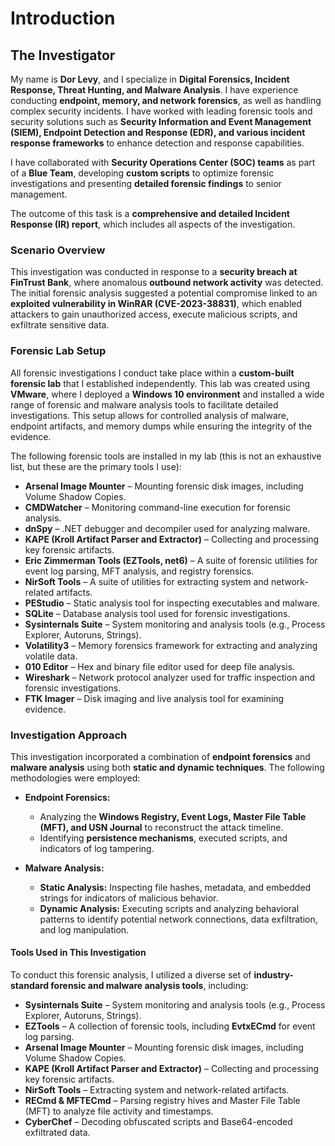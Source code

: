 # **Introduction**

## **The Investigator**

My name is **Dor Levy**, and I specialize in **Digital Forensics, Incident Response, Threat Hunting, and Malware Analysis**. I have experience conducting **endpoint, memory, and network forensics**, as well as handling complex security incidents. I have worked with leading forensic tools and security solutions such as **Security Information and Event Management (SIEM), Endpoint Detection and Response (EDR), and various incident response frameworks** to enhance detection and response capabilities.

I have collaborated with **Security Operations Center (SOC) teams** as part of a **Blue Team**, developing **custom scripts** to optimize forensic investigations and presenting **detailed forensic findings** to senior management.

The outcome of this task is a **comprehensive and detailed Incident Response (IR) report**, which includes all aspects of the investigation.
### **Scenario Overview**

This investigation was conducted in response to a **security breach at FinTrust Bank**, where anomalous **outbound network activity** was detected. The initial forensic analysis suggested a potential compromise linked to an **exploited vulnerability in WinRAR (CVE-2023-38831)**, which enabled attackers to gain unauthorized access, execute malicious scripts, and exfiltrate sensitive data.

### **Forensic Lab Setup**

All forensic investigations I conduct take place within a **custom-built forensic lab** that I established independently. This lab was created using **VMware**, where I deployed a **Windows 10 environment** and installed a wide range of forensic and malware analysis tools to facilitate detailed investigations. This setup allows for controlled analysis of malware, endpoint artifacts, and memory dumps while ensuring the integrity of the evidence.

The following forensic tools are installed in my lab (this is not an exhaustive list, but these are the primary tools I use):

- **Arsenal Image Mounter** – Mounting forensic disk images, including Volume Shadow Copies.
- **CMDWatcher** – Monitoring command-line execution for forensic analysis.
- **dnSpy** – .NET debugger and decompiler used for analyzing malware.
- **KAPE (Kroll Artifact Parser and Extractor)** – Collecting and processing key forensic artifacts.
- **Eric Zimmerman Tools (EZTools, net6)** – A suite of forensic utilities for event log parsing, MFT analysis, and registry forensics.
- **NirSoft Tools** – A suite of utilities for extracting system and network-related artifacts.
- **PEStudio** – Static analysis tool for inspecting executables and malware.
- **SQLite** – Database analysis tool used for forensic investigations.
- **Sysinternals Suite** – System monitoring and analysis tools (e.g., Process Explorer, Autoruns, Strings).
- **Volatility3** – Memory forensics framework for extracting and analyzing volatile data.
- **010 Editor** – Hex and binary file editor used for deep file analysis.
- **Wireshark** – Network protocol analyzer used for traffic inspection and forensic investigations.
- **FTK Imager** – Disk imaging and live analysis tool for examining evidence.

### **Investigation Approach**

This investigation incorporated a combination of **endpoint forensics** and **malware analysis** using both **static and dynamic techniques**. The following methodologies were employed:

- **Endpoint Forensics:**
  - Analyzing the **Windows Registry, Event Logs, Master File Table (MFT), and USN Journal** to reconstruct the attack timeline.
  - Identifying **persistence mechanisms**, executed scripts, and indicators of log tampering.

- **Malware Analysis:**
  - **Static Analysis:** Inspecting file hashes, metadata, and embedded strings for indicators of malicious behavior.
  - **Dynamic Analysis:** Executing scripts and analyzing behavioral patterns to identify potential network connections, data exfiltration, and log manipulation.

#### **Tools Used in This Investigation**

To conduct this forensic analysis, I utilized a diverse set of **industry-standard forensic and malware analysis tools**, including:

- **Sysinternals Suite** – System monitoring and analysis tools (e.g., Process Explorer, Autoruns, Strings).
- **EZTools** – A collection of forensic tools, including **EvtxECmd** for event log parsing.
- **Arsenal Image Mounter** – Mounting forensic disk images, including Volume Shadow Copies.
- **KAPE (Kroll Artifact Parser and Extractor)** – Collecting and processing key forensic artifacts.
- **NirSoft Tools** – Extracting system and network-related artifacts.
- **RECmd & MFTECmd** – Parsing registry hives and Master File Table (MFT) to analyze file activity and timestamps.
- **CyberChef** – Decoding obfuscated scripts and Base64-encoded exfiltrated data.